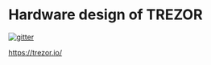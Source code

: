 # Hardware design of TREZOR

[![gitter](https://badges.gitter.im/trezor/community.svg)](https://gitter.im/trezor/community)

https://trezor.io/
